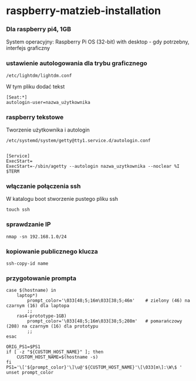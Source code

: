 # raspberry-matzieb-installation

### Dla raspberry pi4, 1GB
System operacyjny: Raspberry Pi OS (32-bit) with desktop - gdy potrzebny, interfejs graficzny

### ustawienie autologowania dla trybu graficznego

```
/etc/lightdm/lightdm.conf
```

W tym pliku dodać tekst 
```
[Seat:*]
autologin-user=nazwa_użytkownika
```



### raspberry tekstowe
Tworzenie użytkownika i autologin

```
/etc/systemd/system/getty@tty1.service.d/autologin.conf


[Service]
ExecStart=
ExecStart=-/sbin/agetty --autologin nazwa_uzytkownika --noclear %I $TERM
```

### włączanie połączenia ssh
W katalogu boot stworzenie pustego pliku ssh
```
touch ssh
```

### sprawdzanie IP
```
nmap -sn 192.168.1.0/24
```


### kopiowanie publicznego klucza
```
ssh-copy-id name
```


### przygotowanie prompta
```
case $(hostname) in
    laptop*)
        prompt_color='\033[48;5;16m\033[38;5;46m'    # zielony (46) na czarnym (16) dla laptopa
        ;;
    ras4-prototype-1GB)
        prompt_color='\033[48;5;16m\033[38;5;208m'   # pomarańczowy (208) na czarnym (16) dla prototypu
        ;;
esac

ORIG_PS1=$PS1
if [ -z "${CUSTOM_HOST_NAME}" ]; then
    CUSTOM_HOST_NAME=$(hostname -s)
fi
PS1='\['${prompt_color}'\]\u@'${CUSTOM_HOST_NAME}'\[\033[m\]:\W\$ '
unset prompt_color
      
